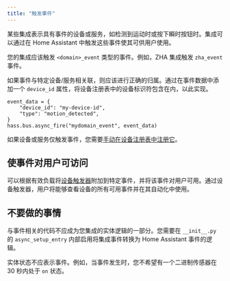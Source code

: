 ```yaml
---
title: "触发事件"
---
```


某些集成表示具有事件的设备或服务，如检测到运动时或按下瞬时按钮时。集成可以通过在 Home Assistant 中触发这些事件使其可供用户使用。

您的集成应该触发 `<domain>_event` 类型的事件。例如，ZHA 集成触发 `zha_event` 事件。

如果事件与特定设备/服务相关联，则应该进行正确的归属。通过在事件数据中添加一个 `device_id` 属性，将设备注册表中的设备标识符包含在内，以此实现。

```
event_data = {
    "device_id": "my-device-id",
    "type": "motion_detected",
}
hass.bus.async_fire("mydomain_event", event_data)
```

如果设备或服务仅触发事件，您需要[手动在设备注册表中注册它](device_registry_index.md#manual-registration)。

## 使事件对用户可访问

可以根据有效负载将[设备触发器](device_automation_trigger.md)附加到特定事件，并将该事件对用户可用。通过设备触发器，用户将能够查看设备的所有可用事件并在其自动化中使用。

## 不要做的事情

与事件相关的代码不应成为您集成的实体逻辑的一部分。您需要在 `__init__.py` 的 `async_setup_entry` 内部启用将集成事件转换为 Home Assistant 事件的逻辑。

实体状态不应表示事件。例如，当事件发生时，您不希望有一个二进制传感器在 30 秒内处于 `on` 状态。